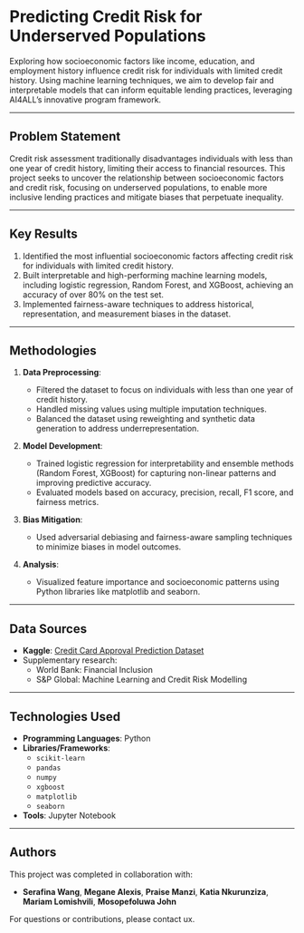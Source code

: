 # Predicting Credit Risk for Underserved Populations

Exploring how socioeconomic factors like income, education, and employment history influence credit risk for individuals with limited credit history. Using machine learning techniques, we aim to develop fair and interpretable models that can inform equitable lending practices, leveraging AI4ALL’s innovative program framework.

---

## Problem Statement <!--- do not change this line -->

Credit risk assessment traditionally disadvantages individuals with less than one year of credit history, limiting their access to financial resources. This project seeks to uncover the relationship between socioeconomic factors and credit risk, focusing on underserved populations, to enable more inclusive lending practices and mitigate biases that perpetuate inequality.

---

## Key Results <!--- do not change this line -->

1. Identified the most influential socioeconomic factors affecting credit risk for individuals with limited credit history.
2. Built interpretable and high-performing machine learning models, including logistic regression, Random Forest, and XGBoost, achieving an accuracy of over 80% on the test set.
3. Implemented fairness-aware techniques to address historical, representation, and measurement biases in the dataset.

---

## Methodologies <!--- do not change this line -->

1. **Data Preprocessing**:
   - Filtered the dataset to focus on individuals with less than one year of credit history.
   - Handled missing values using multiple imputation techniques.
   - Balanced the dataset using reweighting and synthetic data generation to address underrepresentation.

2. **Model Development**:
   - Trained logistic regression for interpretability and ensemble methods (Random Forest, XGBoost) for capturing non-linear patterns and improving predictive accuracy.
   - Evaluated models based on accuracy, precision, recall, F1 score, and fairness metrics.

3. **Bias Mitigation**:
   - Used adversarial debiasing and fairness-aware sampling techniques to minimize biases in model outcomes.

4. **Analysis**:
   - Visualized feature importance and socioeconomic patterns using Python libraries like matplotlib and seaborn.

---

## Data Sources <!--- do not change this line -->

- **Kaggle**: [Credit Card Approval Prediction Dataset](https://www.kaggle.com/)
- Supplementary research:
  - World Bank: Financial Inclusion
  - S&P Global: Machine Learning and Credit Risk Modelling

---

## Technologies Used <!--- do not change this line -->

- **Programming Languages**: Python
- **Libraries/Frameworks**:
  - `scikit-learn`
  - `pandas`
  - `numpy`
  - `xgboost`
  - `matplotlib`
  - `seaborn`
- **Tools**: Jupyter Notebook

---

## Authors <!--- do not change this line -->

This project was completed in collaboration with:
- **Serafina Wang**, **Megane Alexis**, **Praise Manzi**, **Katia Nkurunziza**, **Mariam Lomishvili**, **Mosopefoluwa John**


For questions or contributions, please contact ux.
